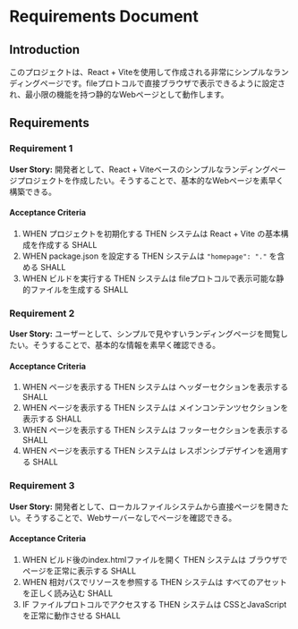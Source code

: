 # Requirements Document

## Introduction

このプロジェクトは、React + Viteを使用して作成される非常にシンプルなランディングページです。fileプロトコルで直接ブラウザで表示できるように設定され、最小限の機能を持つ静的なWebページとして動作します。

## Requirements

### Requirement 1

**User Story:** 開発者として、React + Viteベースのシンプルなランディングページプロジェクトを作成したい。そうすることで、基本的なWebページを素早く構築できる。

#### Acceptance Criteria

1. WHEN プロジェクトを初期化する THEN システムは React + Vite の基本構成を作成する SHALL
2. WHEN package.json を設定する THEN システムは `"homepage": "."` を含める SHALL
3. WHEN ビルドを実行する THEN システムは fileプロトコルで表示可能な静的ファイルを生成する SHALL

### Requirement 2

**User Story:** ユーザーとして、シンプルで見やすいランディングページを閲覧したい。そうすることで、基本的な情報を素早く確認できる。

#### Acceptance Criteria

1. WHEN ページを表示する THEN システムは ヘッダーセクションを表示する SHALL
2. WHEN ページを表示する THEN システムは メインコンテンツセクションを表示する SHALL
3. WHEN ページを表示する THEN システムは フッターセクションを表示する SHALL
4. WHEN ページを表示する THEN システムは レスポンシブデザインを適用する SHALL

### Requirement 3

**User Story:** 開発者として、ローカルファイルシステムから直接ページを開きたい。そうすることで、Webサーバーなしでページを確認できる。

#### Acceptance Criteria

1. WHEN ビルド後のindex.htmlファイルを開く THEN システムは ブラウザでページを正常に表示する SHALL
2. WHEN 相対パスでリソースを参照する THEN システムは すべてのアセットを正しく読み込む SHALL
3. IF ファイルプロトコルでアクセスする THEN システムは CSSとJavaScriptを正常に動作させる SHALL